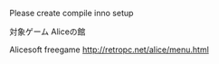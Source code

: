 Please create compile inno setup

対象ゲーム
Aliceの館

Alicesoft freegame
http://retropc.net/alice/menu.html
